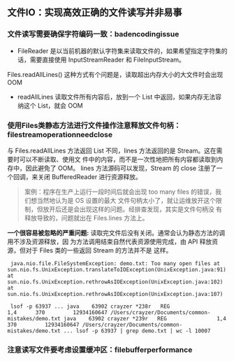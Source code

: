 ## 文件IO：实现高效正确的文件读写并非易事
### 文件读写需要确保字符编码一致：badencodingissue
- FileReader 是以当前机器的默认字符集来读取文件的，如果希望指定字符集的话，需要直接使用 
InputStreamReader 和 FileInputStream。

Files.readAllLines() 这种方式有个问题是，读取超出内存大小的大文件时会出现 OOM
- readAllLines 读取文件所有内容后，放到一个 List 中返回，如果内存无法容纳这个 List，就会 OOM

### 使用Files类静态方法进行文件操作注意释放文件句柄：filestreamoperationneedclose
与 Files.readAllLines 方法返回 List 不同，lines 方法返回的是 Stream。这在需要时可以不断读取、使用文
件中的内容，而不是一次性地把所有内容都读取到内存中，因此避免了 OOM。
lines 方法源码可以发现，Stream 的 close 注册了一个回调，来关闭 BufferedReader 进行资源释放。

> 案例：程序在生产上运行一段时间后就会出现 too many files 的错误，我们想当然地认为是 OS 设置的最大
> 文件句柄太小了，就让运维放开这个限制，但放开后还是会出现这样的问题。经排查发现，其实是文件句柄没
> 有释放导致的，问题就出在 Files.lines 方法上。

**一个很容易被忽略的严重问题:** 读取完文件后没有关闭。通常会认为静态方法的调用不涉及资源释放，因
为方法调用结束自然代表资源使用完成，由 API 释放资源，但对于 Files 类的一些返回 Stream 的方法并不是
这样。

`
java.nio.file.FileSystemException: demo.txt: Too many open files
at sun.nio.fs.UnixException.translateToIOException(UnixException.java:91)
at sun.nio.fs.UnixException.rethrowAsIOException(UnixException.java:102)
at sun.nio.fs.UnixException.rethrowAsIOException(UnixException.java:107)`

`
lsof -p 63937
...
java    63902 crayzer *238r   REG                1,4      370         12934160647 /Users/crayzer/Documents/common-mistakes/demo.txt
java    63902 crayzer *239r   REG                1,4      370         12934160647 /Users/crayzer/Documents/common-mistakes/demo.txt
...
lsof -p 63937 | grep demo.txt | wc -l
10007`

### 注意读写文件要考虑设置缓冲区：filebufferperformance

